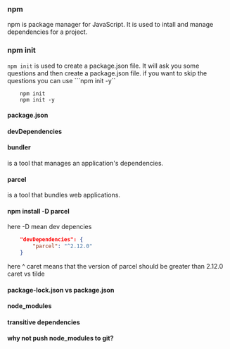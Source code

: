 ### npm 
npm is package manager for JavaScript. It is used to intall and manage dependencies for a project.
### npm init 
```npm init``` is used to create a package.json file. It will ask you some questions and then create a package.json file. if you want to skip the questions you can use ```npm init -y``
```terminal
    npm init
    npm init -y
```
#### package.json
#### devDependencies
#### bundler 
is a tool that manages an application's dependencies.
#### parcel 
is a tool that bundles web applications.
#### npm install -D parcel 
here -D mean dev depencies
``` Json
    "devDependencies": {
        "parcel": "^2.12.0"
    }
```
here ^ caret means that the version of parcel should be greater than 2.12.0 
caret vs tilde

#### package-lock.json vs package.json
#### node_modules
#### transitive dependencies

#### why not push node_modules to git?
